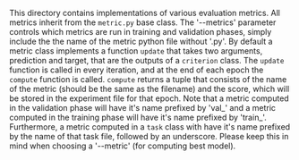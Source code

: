This directory contains implementations of various evaluation metrics. All metrics inherit from the `metric.py` base class. The '--metrics' parameter controls which metrics are run in training and validation phases, simply include the the name of the metric python file without '.py'. By default a metric class implements a function `update` that takes two arguments, prediction and target, that are the outputs of a `criterion` class. The `update` function is called in every iteration, and at the end of each epoch the `compute` function is called. `compute` returns a tuple that consists of the name of the metric (should be the same as the filename) and the score, which will be stored in the experiment file for that epoch. Note that a metric computed in the validation phase will have it's name prefixed by 'val_' and a metric computed in the training phase will have it's name prefixed by 'train_'. Furthermore, a metric computed in a `task` class with have it's name prefixed by the name of that task file, followed by an underscore. Please keep this in mind when choosing a '--metric' (for computing best model).
